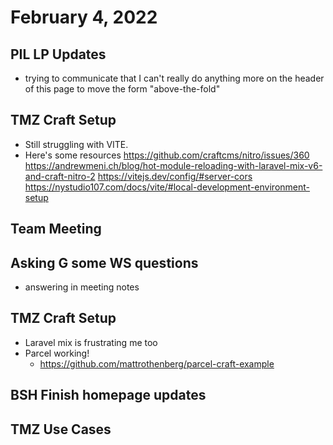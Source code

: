 # February 4, 2022

## PIL LP Updates
- trying to communicate that I can't really do anything more on the header of this page to move the form "above-the-fold"

## TMZ Craft Setup
- Still struggling with VITE. 
- Here's some resources
https://github.com/craftcms/nitro/issues/360
https://andrewmeni.ch/blog/hot-module-reloading-with-laravel-mix-v6-and-craft-nitro-2
https://vitejs.dev/config/#server-cors
https://nystudio107.com/docs/vite/#local-development-environment-setup

## Team Meeting

## Asking G some WS questions
- answering in meeting notes

## TMZ Craft Setup
- Laravel mix is frustrating me too
- Parcel working!
	- https://github.com/mattrothenberg/parcel-craft-example

## BSH Finish homepage updates

## TMZ Use Cases
